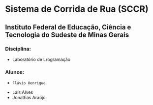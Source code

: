 # Sistema de Corrida de Rua (SCCR)
## Instituto Federal de Educação, Ciência e Tecnologia do Sudeste de Minas Gerais


### Disciplina:

*   Laboratório de Lrogramação


### Alunos:

*	  Flávio Henrique
*   Laís Alves
* 	Jonathas Araújo
